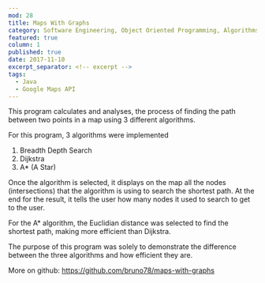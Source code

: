```yaml
---
mod: 28
title: Maps With Graphs
category: Software Engineering, Object Oriented Programming, Algorithms, Data Structures, API
featured: true
column: 1
published: true
date: 2017-11-10
excerpt_separator: <!-- excerpt -->
tags:
  - Java
  - Google Maps API
---
```


This program calculates and analyses, the process of finding the path between two points in a map using 3 different algorithms.
<!-- excerpt -->
For this program, 3 algorithms were implemented

1. Breadth Depth Search
2. Dijkstra
3. A* (A Star)

Once the algorithm is selected, it displays on the map all the nodes (intersections) that the algorithm is using to search the shortest path. At the end for the result, it tells the user how many nodes it used to search to get to the user.

For the A* algorithm, the Euclidian distance was selected to find the shortest path, making more efficient than Dijkstra.

The purpose of this program was solely to demonstrate the difference between the three algorithms and how efficient they are.

More on github: https://github.com/bruno78/maps-with-graphs
